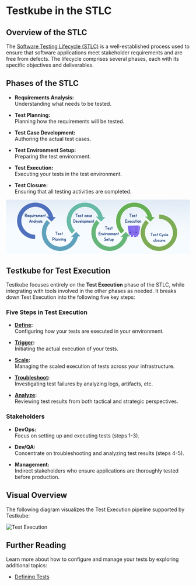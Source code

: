 # Testkube in the STLC

## Overview of the STLC

The [Software Testing Lifecycle (STLC)](https://www.geeksforgeeks.org/software-testing-life-cycle-stlc/) is a well-established process used to ensure that software applications meet stakeholder requirements and are free from defects. The lifecycle comprises several phases, each with its specific objectives and deliverables.

## Phases of the STLC

- **Requirements Analysis:**  
  Understanding what needs to be tested.

- **Test Planning:**  
  Planning how the requirements will be tested.

- **Test Case Development:**  
  Authoring the actual test cases.

- **Test Environment Setup:**  
  Preparing the test environment.

- **Test Execution:**  
  Executing your tests in the test environment.

- **Test Closure:**  
  Ensuring that all testing activities are completed.

![Testkube in the STLC](images/testkube-in-stlc.png)

## Testkube for Test Execution

Testkube focuses entirely on the **Test Execution** phase of the STLC, while integrating with tools involved in the other phases as needed. It breaks down Test Execution into the following five key steps:

### Five Steps in Test Execution

- **[Define](defining-tests):**  
  Configuring how your tests are executed in your environment.

- **[Trigger](triggering-tests):**  
  Initiating the actual execution of your tests.

- **[Scale](running-scaling-tests):**  
  Managing the scaled execution of tests across your infrastructure.

- **[Troubleshoot](troubleshooting-tests):**  
  Investigating test failures by analyzing logs, artifacts, etc.

- **[Analyze](analyzing-results):**  
  Reviewing test results from both tactical and strategic perspectives.

### Stakeholders

- **DevOps:**  
  Focus on setting up and executing tests (steps 1-3).

- **Dev/QA:**  
  Concentrate on troubleshooting and analyzing test results (steps 4-5).

- **Management:**  
  Indirect stakeholders who ensure applications are thoroughly tested before production.

## Visual Overview

The following diagram visualizes the Test Execution pipeline supported by Testkube:

![Test Execution](../img/testkube-pipeline.png)

## Further Reading

Learn more about how to configure and manage your tests by exploring additional topics:

- [Defining Tests](../articles/defining-tests.md)
